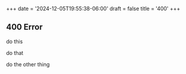+++
date = '2024-12-05T19:55:38-06:00'
draft = false
title = '400'
+++

## 400 Error

do this

do that

do the other thing